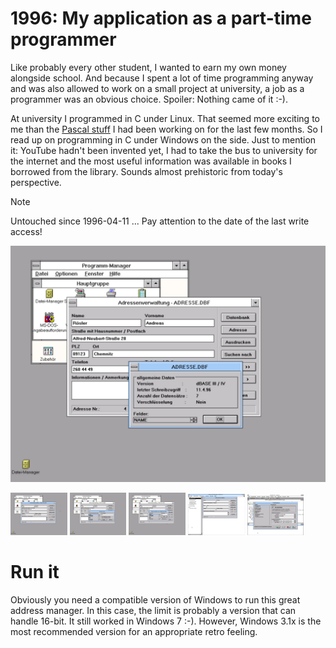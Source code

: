 # 1996: My application as a part-time programmer

Like probably every other student, I wanted to earn my own money alongside school. And because I spent a lot of time programming anyway and was also allowed to work on a small project at university, a job as a programmer was an obvious choice. Spoiler: Nothing came of it :-).

At university I programmed in C under Linux. That seemed more exciting to me than the [Pascal stuff](https://github.com/aroesler-privat/historical-project_chemistry) I had been working on for the last few months. So I read up on programming in C under Windows on the side. Just to mention it: YouTube hadn't been invented yet, I had to take the bus to university for the internet and the most useful information was available in books I borrowed from the library. Sounds almost prehistoric from today's perspective. 

> [!NOTE]
> Untouched since 1996-04-11 ... Pay attention to the date of the last write access!

![Screenshot of the Code in Action](screenshots/db_about.jpg)

<img src="screenshots/main.jpg" width="18%"></img> <img src="screenshots/search.jpg" width="18%"></img> <img src="screenshots/db_customize.jpg" width="18%"></img> <img src="screenshots/bc45_dialogs.jpg" width="18%"></img> <img src="screenshots/bc45_directories.jpg" width="18%"></img> 

# Run it

Obviously you need a compatible version of Windows to run this great address manager. In this case, the limit is probably a version that can handle 16-bit. It still worked in Windows 7 :-). However, Windows 3.1x is the most recommended version for an appropriate retro feeling.